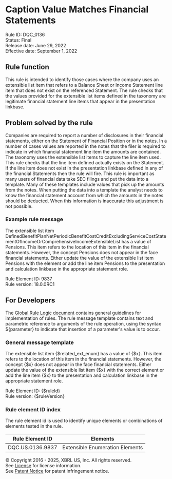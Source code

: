# Caption Value Matches Financial Statements  
Rule ID: DQC_0136  
Status: Final  
Release date: June 29, 2022  
Effective date: September 1, 2022  
  
## Rule function
This rule is intended to identify those cases where the company uses an extensible list item that refers to a Balance Sheet or Income Statement line item that does not exist on the referenced Statement. The rule checks that the values provided for the extensible list items defined in the taxonomy are legitimate financial statement line items that appear in the presentation linkbase.

## Problem solved by the rule  
Companies are required to report a number of disclosures in their financial statements, either on the Statement of Financial Position or in the notes. In a number of cases  values are reported in the notes that the filer is required to indicate in which financial statement line item the amounts are contained. The taxonomy uses the extensible list items to capture the line item used. This rule checks that the line item defined actually exists on the Statement. If the line item does not exist in the presentation linkbase defined in any of the financial Statements then the rule will fire. This rule is important as many users of financial data take SEC filings and put the data into a template. Many of these templates include values that pick up the amounts from the notes. When putting the data into a template the analyst needs to know the financial statement account from which the amounts in the notes should be deducted. When this information is inaccurate this adjustment is not possible.

### Example rule message
The extensible list item DefinedBenefitPlanNetPeriodicBenefitCostCreditExcludingServiceCostStatementOfIncomeOrComprehensiveIncomeExtensibleList has a value of Pensions. This item refers to the location of this item in the financial statements.  However, the concept Pensions does not appear in the face financial statements. Either update the value of the extensible list item Pensions with the element or add the line item Pensions to the presentation and calculation linkbase in the appropriate statement role.
  
Rule Element ID: 9837    
Rule version: 18.0.0RC1  

## For Developers  
The [Global Rule Logic document](https://github.com/DataQualityCommittee/dqc_us_rules/blob/master/docs/GlobalRuleLogic.md) contains general guidelines for implementation of rules. The rule message template contains text and parametric reference to arguments of the rule operation, using the syntax ${parameter} to indicate that insertion of a parameter's value is to occur.  
  
### General message template 
The extensible list item {$related_ext_enum} has a value of {$x}. This item refers to the location of this item in the financial statements.  However, the concept {$x} does not appear in the face financial statements. Either update the value of the extensible list item {$x} with the correct element or add the line item {$x} to the presentation and calculation linkbase in the appropriate statement role.
  
Rule Element ID: {$ruleId}  
Rule version: {$ruleVersion}

### Rule element ID index  
The rule element id is used to identify unique elements or combinations of elements tested in the rule.

|Rule Element ID|Elements|
|--- |--- |
|DQC.US.0136.9837|Extensible Enumeration Elements|

© Copyright 2016 - 2025, XBRL US, Inc. All rights reserved.   
See [License](https://xbrl.us/dqc-license) for license information.  
See [Patent Notice](https://xbrl.us/dqc-patent) for patent infringement notice.  